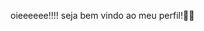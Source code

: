 oieeeeee!!!! seja bem vindo ao meu perfil!🎀🐇

<!--
meu nome é Ana Vitória sou estudande do Ensino médio🎀


